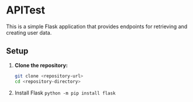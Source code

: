 # APITest
This is a simple Flask application that provides endpoints for retrieving and creating user data.

## Setup

1. **Clone the repository:**

   ```sh
   git clone <repository-url>
   cd <repository-directory>

2. Install Flask
`python -m pip install flask`

